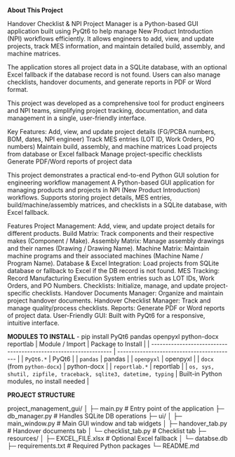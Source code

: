 **About This Project**

Handover Checklist & NPI Project Manager is a Python-based GUI application built using PyQt6 to help manage New Product Introduction (NPI) workflows efficiently. It allows engineers to add, view, and update projects, track MES information, and maintain detailed build, assembly, and machine matrices.

The application stores all project data in a SQLite database, with an optional Excel fallback if the database record is not found. Users can also manage checklists, handover documents, and generate reports in PDF or Word format.

This project was developed as a comprehensive tool for product engineers and NPI teams, simplifying project tracking, documentation, and data management in a single, user-friendly interface.

Key Features:
Add, view, and update project details (FG/PCBA numbers, BOM, dates, NPI engineer)
Track MES entries (LOT ID, Work Orders, PO numbers)
Maintain build, assembly, and machine matrices
Load projects from database or Excel fallback
Manage project-specific checklists
Generate PDF/Word reports of project data

This project demonstrates a practical end-to-end Python GUI solution for engineering workflow management
A Python-based GUI application for managing products and projects in NPI (New Product Introduction) workflows. Supports storing project details, MES entries, build/machine/assembly matrices, and checklists in a SQLite database, with Excel fallback.

Features
Project Management: Add, view, and update project details for different products.
Build Matrix: Track components and their respective makes (Component / Make).
Assembly Matrix: Manage assembly drawings and their names (Drawing / Drawing Name).
Machine Matrix: Maintain machine programs and their associated machines (Machine Name / Program Name).
Database & Excel Integration: Load projects from SQLite database or fallback to Excel if the DB record is not found.
MES Tracking: Record Manufacturing Execution System entries such as LOT IDs, Work Orders, and PO Numbers.
Checklists: Initialize, manage, and update project-specific checklists.
Handover Documents Manager: Organize and maintain project handover documents.
Handover Checklist Manager: Track and manage quality/process checklists.
Reports: Generate PDF or Word reports of project data.
User-Friendly GUI: Built with PyQt6 for a responsive, intuitive interface.

**MODULES TO INSTALL** - pip install PyQt6 pandas openpyxl python-docx reportlab
| Module / Import                                                  | Package to Install                         |
| ---------------------------------------------------------------- | ------------------------------------------ |
| `PyQt6.*`                                                        | PyQt6                                      |
| `pandas`                                                         | pandas                                     |
| `openpyxl`                                                       | openpyxl                                   |
| `docx` (from `python-docx`)                                      | python-docx                                |
| `reportlab.*`                                                    | reportlab                                  |
| `os, sys, shutil, zipfile, traceback, sqlite3, datetime, typing` | Built-in Python modules, no install needed |


**PROJECT STRUCTURE**

project_management_gui/
│
├─ main.py                   # Entry point of the application
├─ db_manager.py             # Handles SQLite DB operations
├─ ui/
│   ├─ main_window.py        # Main GUI window and tab widgets
│   ├─ handover_tab.py       # Handover documents tab
│   └─ checklist_tab.py      # Checklist tab
├─ resources/
│   ├─ EXCEL_FILE.xlsx       # Optional Excel fallback
│   └─ databse.db   
├─ requirements.txt          # Required Python packages
└─ README.md

